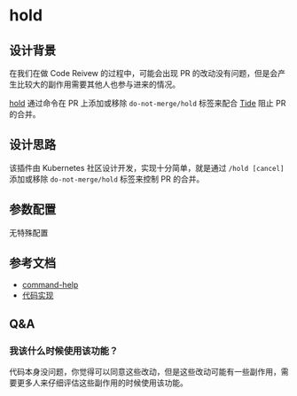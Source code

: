 # hold

## 设计背景

在我们在做 Code Reivew 的过程中，可能会出现 PR 的改动没有问题，但是会产生比较大的副作用需要其他人也参与进来的情况。

[hold](https://github.com/kubernetes/test-infra/tree/master/prow/plugins/hold) 通过命令在 PR 上添加或移除 `do-not-merge/hold` 标签来配合 [Tide](../components/tide.md) 阻止 PR 的合并。

## 设计思路

该插件由 Kubernetes 社区设计开发，实现十分简单，就是通过 `/hold [cancel]` 添加或移除 `do-not-merge/hold` 标签来控制 PR 的合并。

## 参数配置

无特殊配置

## 参考文档

- [command-help](https://prow.tidb.io/command-help#hold)
- [代码实现](https://github.com/kubernetes/test-infra/tree/master/prow/plugins/hold)

## Q&A

### 我该什么时候使用该功能？

代码本身没问题，你觉得可以同意这些改动，但是这些改动可能有一些副作用，需要更多人来仔细评估这些副作用的时候使用该功能。
